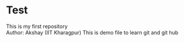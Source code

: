 # Test
This is my first repository
<br>
Author: Akshay (IIT Kharagpur)
This is demo file to learn git and git hub
